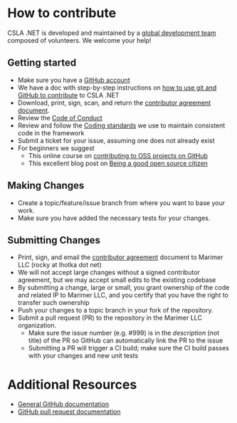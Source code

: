 # How to contribute

CSLA .NET is developed and maintained by a [global development team](https://github.com/MarimerLLC/csla/graphs/contributors) composed of volunteers. We welcome your help!

## Getting started

* Make sure you have a [GitHub account](https://github.com/signup/free)
* We have a doc with step-by-step instructions on [how to use git and GitHub to contribute](https://github.com/MarimerLLC/csla/blob/master/docs/csla-github-flow.md) to CSLA .NET
* Download, print, sign, scan, and return the [contributor agreement document](https://github.com/MarimerLLC/csla/blob/master/Support/Contributions/CSLA%20Contributor%20Agreement.pdf).
* Review the [Code of Conduct](https://github.com/MarimerLLC/csla/blob/master/CODE_OF_CONDUCT.md)
* Review and follow the [Coding standards](https://github.com/MarimerLLC/csla/blob/master/docs/Coding-standards.md) we use to maintain consistent code in the framework
* Submit a ticket for your issue, assuming one does not already exist
* For beginners we suggest
  * This online course on [contributing to OSS projects on GitHub](https://egghead.io/series/how-to-contribute-to-an-open-source-project-on-github)
  * This excellent blog post on [Being a good open source citizen](https://hackernoon.com/being-a-good-open-source-citizen-9060d0ab9732#.4owk5884d)

## Making Changes

* Create a topic/feature/issue branch from where you want to base your work.
* Make sure you have added the necessary tests for your changes.

## Submitting Changes

* Print, sign, and email the [contributor agreement](https://github.com/MarimerLLC/csla/blob/master/Support/Contributions/CSLA%20Contributor%20Agreement.pdf?raw=true) document to Marimer LLC (rocky at lhotka dot net)
 * We will not accept large changes without a signed contributor agreement, but we may accept small edits to the existing codebase
 * By submitting a change, large or small, you grant ownership of the code and related IP to Marimer LLC, and you certify that you have the right to transfer such ownership
* Push your changes to a topic branch in your fork of the repository.
* Submit a pull request (PR) to the repository in the Marimer LLC organization.
  * Make sure the issue number (e.g. #999) is in the _description_ (not title) of the PR so GitHub can automatically link the PR to the issue
  * Submitting a PR will trigger a CI build; make sure the CI build passes with your changes and new unit tests

# Additional Resources

* [General GitHub documentation](http://help.github.com/)
* [GitHub pull request documentation](http://help.github.com/send-pull-requests/)

